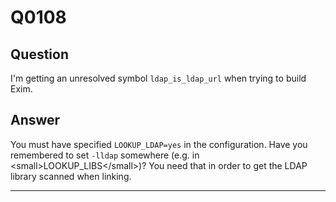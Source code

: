 Q0108
=====

Question
--------

I'm getting an unresolved symbol `ldap_is_ldap_url` when trying to build
Exim.

Answer
------

You must have specified `LOOKUP_LDAP=yes` in the configuration. Have you
remembered to set `-lldap` somewhere (e.g. in
\<small\>LOOKUP\_LIBS\</small\>)? You need that in order to get the LDAP
library scanned when linking.

* * * * *
